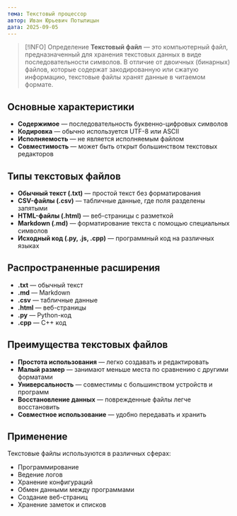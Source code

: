 ```yaml
---
тема: Текстовый процессор
автор: Иван Юрьевич Потылицын
дата: 2025-09-05
---
```


> [!INFO] Определение
> **Текстовый файл** — это компьютерный файл, предназначенный для хранения текстовых данных в виде последовательности символов. В отличие от двоичных (бинарных) файлов, которые содержат закодированную или сжатую информацию, текстовые файлы хранят данные в читаемом формате.

## Основные характеристики

- **Содержимое** — последовательность буквенно-цифровых символов
- **Кодировка** — обычно используется UTF-8 или ASCII
- **Исполняемость** — не является исполняемым файлом
- **Совместимость** — может быть открыт большинством текстовых редакторов

## Типы текстовых файлов

- **Обычный текст (.txt)** — простой текст без форматирования
- **CSV-файлы (.csv)** — табличные данные, где поля разделены запятыми
- **HTML-файлы (.html)** — веб-страницы с разметкой
- **Markdown (.md)** — форматирование текста с помощью специальных символов
- **Исходный код (.py, .js, .cpp)** — программный код на различных языках

## Распространенные расширения

- **.txt** — обычный текст
- **.md** — Markdown
- **.csv** — табличные данные
- **.html** — веб-страницы
- **.py** — Python-код
- **.cpp** — C++ код

## Преимущества текстовых файлов

- **Простота использования** — легко создавать и редактировать
- **Малый размер** — занимают меньше места по сравнению с другими форматами
- **Универсальность** — совместимы с большинством устройств и программ
- **Восстановление данных** — поврежденные файлы легче восстановить
- **Совместное использование** — удобно передавать и хранить

## Применение

Текстовые файлы используются в различных сферах:

- Программирование
- Ведение логов
- Хранение конфигураций
- Обмен данными между программами
- Создание веб-страниц
- Хранение заметок и списков
